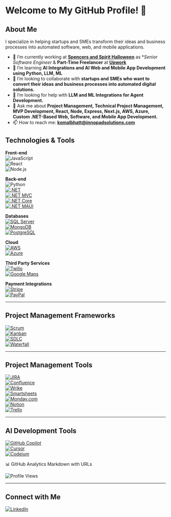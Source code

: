# Welcome to My GitHub Profile! 👋

## About Me
I specialize in helping startups and SMEs transform their ideas and business processes into automated software, web, and mobile applications.  

- 🔭 I’m currently working at **[Spencers and Spirit Halloween](https://www.spencersandspiritjobs.com/)** as **Senior Software Engineer* & **Part-Time Freelancer** at **[Upwork](https://www.upwork.com/freelancers/~01745d599451259696)**
- 🌱 I’m learning **AI Integrations and AI Web and Mobile App Development using Python, LLM, ML**  
- 👯 I’m looking to collaborate with **startups and SMEs who want to convert their ideas and business processes into automated digital solutions.**  
- 🤔 I’m looking for help with **LLM and ML Integrations for Agent Development.**  
- 💬 Ask me about **Project Management, Technical Project Management, MVP Development, React, Node, Express, Next.js, AWS, Azure, Custom .NET-Based Web, Software, and Mobile App Development.**  
- 📫 How to reach me: **komalbhatt@innopadsolutions.com**  

## Technologies & Tools  

**Front-end**  
![JavaScript](https://img.shields.io/badge/-JavaScript-F7DF1E?logo=javascript&logoColor=black)  
![React](https://img.shields.io/badge/-React-61DAFB?logo=react&logoColor=black)  
![Node.js](https://img.shields.io/badge/-Node.js-339933?logo=node.js&logoColor=white)  

**Back-end**  
![Python](https://img.shields.io/badge/-Python-3776AB?logo=python&logoColor=white)  
[![.NET](https://img.shields.io/badge/-DotNet-512BD4?logo=.net&logoColor=white)](https://dotnet.microsoft.com/)  
[![.NET MVC](https://img.shields.io/badge/-ASP.NET_MVC-512BD4?logo=.net&logoColor=white)](https://learn.microsoft.com/en-us/aspnet/mvc/overview/)  
[![.NET Core](https://img.shields.io/badge/-DotNet_Core-512BD4?logo=.net&logoColor=white)](https://learn.microsoft.com/en-us/dotnet/core/)  
[![.NET MAUI](https://img.shields.io/badge/-DotNet_MAUI-512BD4?logo=.net&logoColor=white)](https://learn.microsoft.com/en-us/dotnet/maui/)  

**Databases**  
[![SQL Server](https://img.shields.io/badge/-SQL_Server-CC2927?logo=microsoftsqlserver&logoColor=white)](https://www.microsoft.com/en-us/sql-server)  
[![MongoDB](https://img.shields.io/badge/-MongoDB-47A248?logo=mongodb&logoColor=white)](https://www.mongodb.com/)  
[![PostgreSQL](https://img.shields.io/badge/-PostgreSQL-4169E1?logo=postgresql&logoColor=white)](https://www.postgresql.org/)  

**Cloud**  
[![AWS](https://img.shields.io/badge/-AWS-232F3E?logo=amazonaws&logoColor=white)](https://aws.amazon.com/)  
[![Azure](https://img.shields.io/badge/-Azure-0078D4?logo=microsoftazure&logoColor=white)](https://azure.microsoft.com/)  

**Third Party Services**  
[![Twilio](https://img.shields.io/badge/-Twilio-F22F46?logo=twilio&logoColor=white)](https://www.twilio.com/)  
[![Google Maps](https://img.shields.io/badge/-Google_Maps-4285F4?logo=googlemaps&logoColor=white)](https://developers.google.com/maps)  

**Payment Integrations**  
[![Stripe](https://img.shields.io/badge/-Stripe-008CDD?logo=stripe&logoColor=white)](https://stripe.com/)  
[![PayPal](https://img.shields.io/badge/-PayPal-003087?logo=paypal&logoColor=white)](https://developer.paypal.com/)  

---

## Project Management Frameworks  
[![Scrum](https://img.shields.io/badge/-Scrum-00BFFF?logo=scrumalliance&logoColor=white)](https://www.scrum.org/)  
[![Kanban](https://img.shields.io/badge/-Kanban-008000?logo=kanban&logoColor=white)](https://kanbanize.com/kanban-resources/getting-started/what-is-kanban)  
[![SDLC](https://img.shields.io/badge/-SDLC-FF4500?logo=developerboard&logoColor=white)](https://en.wikipedia.org/wiki/Systems_development_life_cycle)  
[![Waterfall](https://img.shields.io/badge/-Waterfall-1E90FF?logo=waterfall&logoColor=white)](https://www.productplan.com/glossary/waterfall-methodology/)  

---

## Project Management Tools  
[![JIRA](https://img.shields.io/badge/-JIRA-0052CC?logo=jira&logoColor=white)](https://www.atlassian.com/software/jira)  
[![Confluence](https://img.shields.io/badge/-Confluence-172B4D?logo=confluence&logoColor=white)](https://www.atlassian.com/software/confluence)  
[![Wrike](https://img.shields.io/badge/-Wrike-08CC82?logo=wrike&logoColor=white)](https://www.wrike.com/)  
[![Smartsheets](https://img.shields.io/badge/-Smartsheets-0273CF?logo=smartsheet&logoColor=white)](https://www.smartsheet.com/)  
[![Monday.com](https://img.shields.io/badge/-Monday.com-FF3E00?logo=monday&logoColor=white)](https://monday.com/)  
[![Notion](https://img.shields.io/badge/-Notion-000000?logo=notion&logoColor=white)](https://www.notion.so/)  
[![Trello](https://img.shields.io/badge/-Trello-0079BF?logo=trello&logoColor=white)](https://trello.com/)  

---

## AI Development Tools  
[![GitHub Copilot](https://img.shields.io/badge/-GitHub%20Copilot-000000?logo=github&logoColor=white)](https://github.com/features/copilot)  
[![Cursor](https://img.shields.io/badge/-Cursor-0088CC?logo=cursor&logoColor=white)](https://www.cursor.so/)  
[![Codeium](https://img.shields.io/badge/-Codeium-FFD700?logo=codeium&logoColor=black)](https://www.codeium.com/)  

📊 GitHub Analytics Markdown with URLs  

![Profile Views](https://komarev.com/ghpvc/?username=komal-innopad&color=brightgreen)  

---

## Connect with Me  
[![LinkedIn](https://img.shields.io/badge/-LinkedIn-0077B5?logo=linkedin&logoColor=white)](https://www.linkedin.com/in/komal-bhatt-851a4298/)




